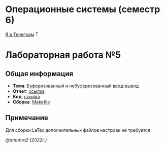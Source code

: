 # Операционные системы (семестр 6)

[Я в Телеграм](https://t.me/amunra2) <img src="https://img.icons8.com/external-tal-revivo-shadow-tal-revivo/344/external-telegram-is-a-cloud-based-instant-messaging-and-voice-over-ip-service-logo-shadow-tal-revivo.png" alt="Telegram" width=15>

# Лабораторная работа №5

## Общая информация

* **Тема**: Буферизованный и небуферизованный ввод-вывод
* **Отчет**: [ссылка](./docs/report.pdf)
* **Код**: [ссылка](./src/)
* **Сборка**: [Makefile](./src/Makefile)


## Примечание

Для сборки LaTex дополнительных файлов настроек не требуется


_@amunra2 (2022г.)_
